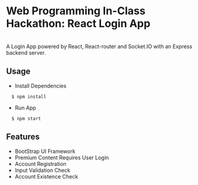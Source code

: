 # Web Programming In-Class Hackathon: React Login App

<br>
A Login App powered by React, React-router and Socket.IO with an Express backend server.
<br>


## Usage
- Install Dependencies
```
  $ npm install
```
- Run App
```
  $ npm start
```


## Features
- BootStrap UI Framework
- Premium Content Requires User Login
- Account Registration 
- Input Validation Check
- Account Existence Check

<br>
